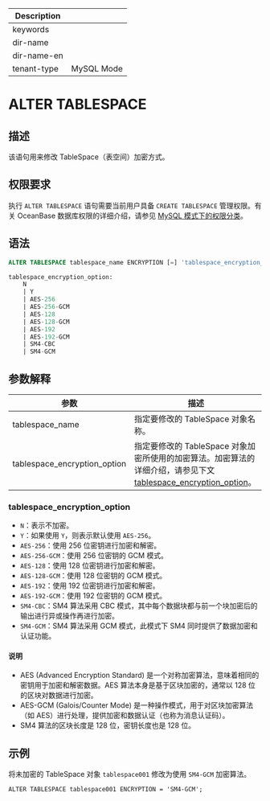 | Description   |                 |
|---------------|-----------------|
| keywords      |                 |
| dir-name      |                 |
| dir-name-en   |                 |
| tenant-type   | MySQL Mode      |

# ALTER TABLESPACE

## 描述

该语句用来修改 TableSpace（表空间）加密方式。

## 权限要求

执行 `ALTER TABLESPACE` 语句需要当前用户具备 `CREATE TABLESPACE` 管理权限。有关 OceanBase 数据库权限的详细介绍，请参见 [MySQL 模式下的权限分类](../../../../../600.manage/500.security-and-permissions/300.access-control/200.user-and-permission/200.permission-of-mysql-mode/100.permission-classification-of-mysql.md)。

## 语法

```sql
ALTER TABLESPACE tablespace_name ENCRYPTION [=] 'tablespace_encryption_option';

tablespace_encryption_option:
    N
    | Y
    | AES-256
    | AES-256-GCM
    | AES-128
    | AES-128-GCM
    | AES-192
    | AES-192-GCM
    | SM4-CBC
    | SM4-GCM
```

## 参数解释

|              参数             |          描述           |
|------------------------------|-------------------------|
| tablespace_name              | 指定要修改的 TableSpace 对象名称。|
| tablespace_encryption_option | 指定要修改的 TableSpace 对象加密所使用的加密算法。加密算法的详细介绍，请参见下文 [tablespace_encryption_option](#tablespace_encryption_option)。|

### tablespace_encryption_option

* `N`：表示不加密。
* `Y`：如果使用 `Y`，则表示默认使用 `AES-256`。
* `AES-256`：使用 256 位密钥进行加密和解密。
* `AES-256-GCM`：使用 256 位密钥的 GCM 模式。
* `AES-128`：使用 128 位密钥进行加密和解密。
* `AES-128-GCM`：使用 128 位密钥的 GCM 模式。
* `AES-192`：使用 192 位密钥进行加密和解密。
* `AES-192-GCM`：使用 192 位密钥的 GCM 模式。
* `SM4-CBC`：SM4 算法采用 CBC 模式，其中每个数据块都与前一个块加密后的输出进行异或操作再进行加密。
* `SM4-GCM`：SM4 算法采用 GCM 模式，此模式下 SM4 同时提供了数据加密和认证功能。

<main id="notice" type='explain'>
  <h4>说明</h4>
  <p><ul><li>AES (Advanced Encryption Standard) 是一个对称加密算法，意味着相同的密钥用于加密和解密数据。AES 算法本身是基于区块加密的，通常以 128 位的区块对数据进行加密。</li><li>AES-GCM (Galois/Counter Mode) 是一种操作模式，用于对区块加密算法（如 AES）进行处理，提供加密和数据认证（也称为消息认证码）。</li><li>SM4 算法的区块长度是 128 位，密钥长度也是 128 位。</li></ul></p>
</main>

## 示例

将未加密的 TableSpace 对象 `tablespace001` 修改为使用 `SM4-GCM` 加密算法。

```shell
ALTER TABLESPACE tablespace001 ENCRYPTION = 'SM4-GCM';
```
